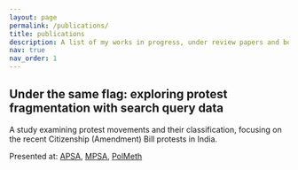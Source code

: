 ```yaml
---
layout: page
permalink: /publications/
title: publications
description: A list of my works in progress, under review papers and book chapters (papers available on request)
nav: true
nav_order: 1
---
```




<div class="publication">

<h2 class="publication-title">
    Under the same flag: exploring protest fragmentation with search query data
</h2>
<p class="publication-description">
    A study examining protest movements and their classification, focusing on the recent Citizenship (Amendment) Bill protests in India.
</p>
<p class="conference-list">
    Presented at: 
    <a href="https://www.apsanet.org/annualmeeting" target="_blank">APSA</a>, 
    <a href="https://www.mpsanet.org/conference/" target="_blank">MPSA</a>, 
    <a href="https://polmeth2023.sites.stanford.edu/" target="_blank">PolMeth</a>
</p>

</div>






<!-- Add more publications here -->



